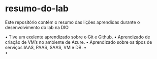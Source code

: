 # resumo-do-lab
Este repositório contém o resumo das lições aprendidas durante o desenvolvimento do lab na DIO

•	Tive um exelente aprendizado sobre o Git e Github.
•	Aprendizado de criação de VM’s no ambiente de Azure.
•	Aprendizado sobre os tipos de serviços IAAS, PAAS, SAAS, VM e DB.
•	
• 
